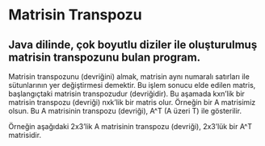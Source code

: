 # Matrisin Transpozu

## Java dilinde, çok boyutlu diziler ile oluşturulmuş matrisin transpozunu bulan program.

 Matrisin transpozunu (devriğini) almak, matrisin aynı numaralı satırları ile sütunlarının yer değiştirmesi demektir. Bu işlem sonucu elde edilen matris, başlangıçtaki matrisin transpozudur (devriğidir). Bu aşamada kxn’lik bir matrisin transpozu (devriği) nxk’lik bir matris olur. Örneğin bir A matrisimiz olsun. Bu A matrisinin transpozu (devriği), A^T (A üzeri T) ile gösterilir.



Örneğin aşağıdaki 2x3’lik A matrisinin transpozu (devriği), 2x3’lük bir A^T matrisidir.

